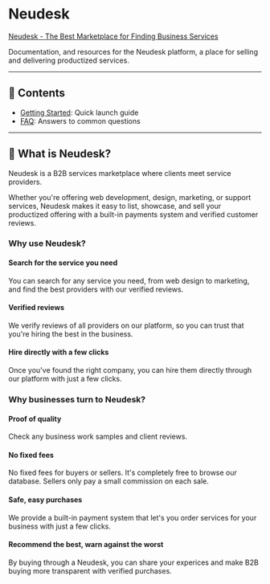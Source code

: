 # Neudesk

[Neudesk - The Best Marketplace for Finding Business Services](https://neudesk.com)

Documentation, and resources for the Neudesk platform, a place for selling and delivering productized services.

---

## 📂 Contents

- [Getting Started](getting-started.md): Quick launch guide  
- [FAQ](faq.md): Answers to common questions

---

## 🚀 What is Neudesk?

Neudesk is a B2B services marketplace where clients meet service providers.  

Whether you're offering web development, design, marketing, or support services, Neudesk makes it easy to list, showcase, and sell your productized offering with a built-in payments system and verified customer reviews.

### Why use Neudesk?

#### Search for the service you need
You can search for any service you need, from web design to marketing, and find the best providers with our verified reviews.

#### Verified reviews
We verify reviews of all providers on our platform, so you can trust that you're hiring the best in the business.

#### Hire directly with a few clicks
Once you've found the right company, you can hire them directly through our platform with just a few clicks.

### Why businesses turn to Neudesk?

#### Proof of quality
Check any business work samples and client reviews.

#### No fixed fees
No fixed fees for buyers or sellers. It's completely free to browse our database. Sellers only pay a small commission on each sale.  

####  Safe, easy purchases
We provide a built-in payment system that let's you order services for your business with just a few clicks.

####  Recommend the best, warn against the worst
By buying through a Neudesk, you can share your experices and make B2B buying more transparent with verified purchases.


